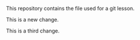 This repository contains the file used for a git lesson.

This is a new change.

This is a third change.

